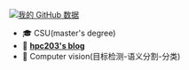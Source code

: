 [![我的 GitHub 数据](https://github-readme-stats.vercel.app/api?username=hpc203)]()

- 🎓 CSU(master's degree)
- 📖 [**hpc203's blog**]([https://blog.csdn.net/LEILEI18A](https://blog.csdn.net/nihate/article/details/112731327))
- 🔭 Computer vision(目标检测-语义分割-分类)
